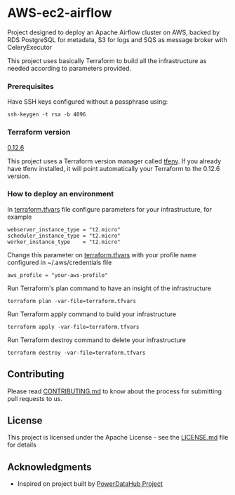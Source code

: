 # AWS-ec2-airflow

Project designed to deploy an Apache Airflow cluster on AWS, backed by RDS PostgreSQL for metadata, S3 for logs and SQS as message broker with CeleryExecutor
                                                           
This project uses basically Terraform to build all the infrastructure as needed according to parameters provided. 

### Prerequisites

Have SSH keys configured without a passphrase using:
```
ssh-keygen -t rsa -b 4096
```

### Terraform version

[0.12.6](https://github.com/hashicorp/terraform/tree/v0.12.16)


This project uses a Terraform version manager called [tfenv](https://github.com/tfutils/tfenv).
If you already have tfenv installed, it will point automatically your Terraform to the 0.12.6 version.


### How to deploy an environment

In [terraform.tfvars](IaC2/terraform.tfvars) file configure parameters for your infrastructure, for example

```
webserver_instance_type = "t2.micro"
scheduler_instance_type = "t2.micro"
worker_instance_type    = "t2.micro"
```

Change this parameter on [terraform.tfvars](IaC2/terraform.tfvars) with your profile name configured in ~/.aws/credentials file

```
aws_profile = "your-aws-profile"
```

Run Terraform's plan command to have an insight of the infrastructure

```
terraform plan -var-file=terraform.tfvars 
```

Run Terraform apply command to build your infrastructure

```
terraform apply -var-file=terraform.tfvars
```

Run Terraform destroy command to delete your infrastructure

```
terraform destroy -var-file=terraform.tfvars
```

## Contributing

Please read [CONTRIBUTING.md](CONTRIBUTING.md) to know about the process for submitting pull requests to us.

## License

This project is licensed under the Apache License - see the [LICENSE.md](LICENSE.md) file for details

## Acknowledgments

* Inspired on project built by [PowerDataHub Project](https://github.com/PowerDataHub/terraform-aws-airflow)
